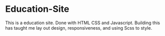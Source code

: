 # Education-Site
This is a education site. Done with HTML CSS and Javascript. Building this has taught me lay out design, responsiveness, and using Scss to style.